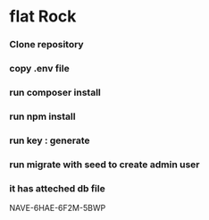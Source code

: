 # flat Rock

### Clone repository
### copy .env file
### run composer install 
### run npm install 
### run key : generate 
### run migrate with seed to create admin user 
### it has atteched db file  

NAVE-6HAE-6F2M-5BWP
